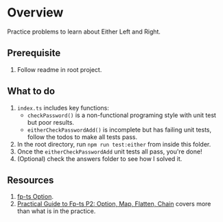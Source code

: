 # Overview

Practice problems to learn about Either Left and Right.

## Prerequisite
1. Follow readme in root project.

## What to do
1. `index.ts` includes key functions:
    - `checkPassword()` is a non-functional programing style with unit test but poor results.
    - `eitherCheckPasswordAdd()` is incomplete but has failing unit tests, follow the todos to make all tests pass.
1. In the root directory, run `npm run test:either` from inside this folder.
1. Once the `eitherCheckPasswordAdd` unit tests all pass, you're done!
1. (Optional) check the answers folder to see how I solved it.

## Resources
1. [fp-ts Option](https://gcanti.github.io/fp-ts/modules/Option.ts.html).
1. [Practical Guide to Fp-ts P2: Option, Map, Flatten, Chain](https://rlee.dev/practical-guide-to-fp-ts-part-2) covers more than what is in the practice.